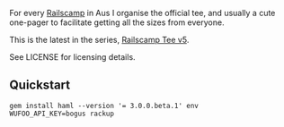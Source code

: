 For every [Railscamp](http://railscamps.com/) in Aus I organise the official tee, and usually a cute one-pager to facilitate getting all the sizes from everyone.

This is the latest in the series, [Railscamp Tee v5](http://railscampteev5.toolmantim.com/).

See LICENSE for licensing details.

Quickstart
----------

<code><pre>gem install haml --version '= 3.0.0.beta.1'
env WUFOO_API_KEY=bogus rackup</pre></code>
